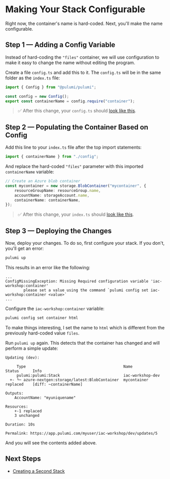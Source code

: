 # Making Your Stack Configurable

Right now, the container's name is hard-coded. Next, you'll make the name configurable.

## Step 1 &mdash; Adding a Config Variable

Instead of hard-coding the `"files"` container, we will use configuration to make it easy to change the name without editing the program.

Create a file `config.ts` and add this to it.  The `config.ts` will be in the same folder as the `index.ts` file:

```ts
import { Config } from "@pulumi/pulumi";

const config = new Config();
export const containerName = config.require("container");
```

> :white_check_mark: After this change, your `config.ts` should [look like this](./code/05/config.ts).

## Step 2 &mdash; Populating the Container Based on Config

Add this line to your `index.ts` file after the top import statements:

```ts
import { containerName } from "./config";
```

And replace the hard-coded `"files"` parameter with this imported `containerName` variable:

```typescript
// Create an Azure blob container
const mycontainer = new storage.BlobContainer("mycontainer", {
    resourceGroupName: resourceGroup.name,
    accountName: storageAccount.name,
    containerName: containerName,
});
```

> :white_check_mark: After this change, your `index.ts` should [look like this](./code/05/index.ts).

## Step 3 &mdash; Deploying the Changes

Now, deploy your changes. To do so, first configure your stack. If you don't, you'll get an error:

```bash
pulumi up
```

This results in an error like the following:

```
...
ConfigMissingException: Missing Required configuration variable 'iac-workshop:container'
    	please set a value using the command `pulumi config set iac-workshop:container <value>`
...
```

Configure the `iac-workshop:container` variable:

```bash
pulumi config set container html
```

To make things interesting, I set the name to `html` which is different from the previously hard-coded value `files`.

Run `pulumi up` again. This detects that the container has changed and will perform a simple update:

```
Updating (dev):

     Type                                           Name              Status      Info
     pulumi:pulumi:Stack                            iac-workshop-dev
  +- └─ azure-nextgen:storage/latest:BlobContainer  mycontainer       replaced    [diff: ~containerName]

Outputs:
    AccountName: "myuniquename"

Resources:
    +-1 replaced
    3 unchanged

Duration: 10s

Permalink: https://app.pulumi.com/myuser/iac-workshop/dev/updates/5
```

And you will see the contents added above.

## Next Steps

* [Creating a Second Stack](./06-creating-a-second-stack.md)